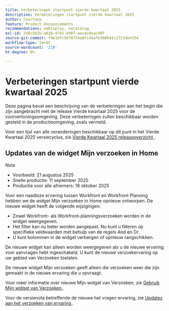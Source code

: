 ```yaml
---
title: Verbeteringen startpunt vierde kwartaal 2025
description: Verbeteringen startpunt vierde kwartaal 2025
author: Courtney
feature: Product Announcements
recommendations: noDisplay, noCatalog
exl-id: 2d8c5d2b-a026-4741-b907-aac4c0eac98f
source-git-commit: f9e1bfc5670754a8fc4aafb360b41c2721de4154
workflow-type: tm+mt
source-wordcount: '219'
ht-degree: 0%

---
```


# Verbeteringen startpunt vierde kwartaal 2025

Deze pagina bevat een beschrijving van de verbeteringen aan het begin die zijn aangebracht met de release Vierde kwartaal 2025 voor de voorvertoningsomgeving. Deze verbeteringen zullen beschikbaar worden gesteld in de productieomgeving, zoals vermeld.

Voor een lijst van alle veranderingen beschikbaar op dit punt in het Vierde Kwartaal 2025 versiecyclus, zie [ Vierde Kwartaal 2025 releaseoverzicht ](/help/quicksilver/product-announcements/product-releases/25-q4-release-activity/25-q4-release-overview.md).

## Updates van de widget Mijn verzoeken in Home

>[!NOTE]
>
>* Voorbeeld: 21 augustus 2025
>* Snelle productie: 11 september 2025
>* Productie voor alle afnemers: 16 oktober 2025

Voor een naadloze ervaring tussen Workfront en Workfront Planning hebben we de widget Mijn verzoeken in Home opnieuw ontworpen. De nieuwe widget heeft de volgende wijzigingen:

* Zowel Workfront- als Workfront-planningsverzoeken worden in de widget weergegeven.
* Het filter kan nu beter worden aangepast. Nu kunt u filteren op specifieke veldwaarden met behulp van de regels And en Or.
* U kunt kolommen in de widget verbergen of opnieuw rangschikken.

De nieuwe widget kan alleen worden weergegeven als u de nieuwe ervaring voor aanvragen hebt ingeschakeld. U kunt de nieuwe verzoekervaring op uw gebied van Verzoeken toelaten.

De nieuwe widget Mijn verzoeken geeft alleen die verzoeken weer die zijn gemaakt in de nieuwe ervaring die u opvraagt.

Voor meer informatie over nieuwe Mijn widget van Verzoeken, zie [ Gebruik Mijn widget van Verzoeken ](/help/quicksilver/workfront-basics/using-home/using-the-home-area/my-requests-widget.md).

Voor de versienota betreffende de nieuwe het vragen ervaring, zie [ Updates aan het verzoeken van ervaring ](/help/quicksilver/product-announcements/product-releases/25-q4-release-activity/25-q4-requests.md#updates-to-requesting-experience).
